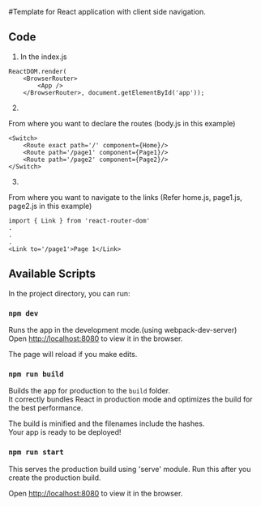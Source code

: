 #Template for React application with client side navigation.

## Code
1. In the index.js
```
ReactDOM.render(
    <BrowserRouter>
        <App />
    </BrowserRouter>, document.getElementById('app'));
```
2. 
From where you want to declare the routes (body.js in this example)
```
<Switch>
    <Route exact path='/' component={Home}/>
    <Route path='/page1' component={Page1}/>
    <Route path='/page2' component={Page2}/>
</Switch>
```
3. 
From where you want to navigate to the links (Refer home.js, page1.js, page2.js in this example)
```
import { Link } from 'react-router-dom'
.
.
.
<Link to='/page1'>Page 1</Link>
``` 

## Available Scripts

In the project directory, you can run:

### `npm dev`

Runs the app in the development mode.(using webpack-dev-server)<br>
Open [http://localhost:8080](http://localhost:8080) to view it in the browser.

The page will reload if you make edits.

### `npm run build`

Builds the app for production to the `build` folder.<br>
It correctly bundles React in production mode and optimizes the build for the best performance.

The build is minified and the filenames include the hashes.<br>
Your app is ready to be deployed!

### `npm run start`
This serves the production build using 'serve' module.
Run this after you create the production build.<br>

Open [http://localhost:8080](http://localhost:8080) to view it in the browser.